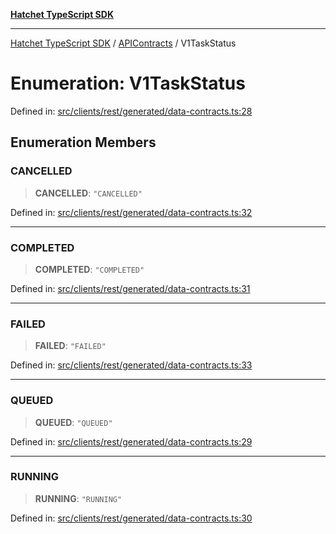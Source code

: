 [**Hatchet TypeScript SDK**](../../../../README.md)

***

[Hatchet TypeScript SDK](../../../../README.md) / [APIContracts](../README.md) / V1TaskStatus

# Enumeration: V1TaskStatus

Defined in: [src/clients/rest/generated/data-contracts.ts:28](https://github.com/hatchet-dev/hatchet/blob/0288a24f2e9f14787135b399bd47182f4d1260d9/sdks/typescript/src/clients/rest/generated/data-contracts.ts#L28)

## Enumeration Members

### CANCELLED

> **CANCELLED**: `"CANCELLED"`

Defined in: [src/clients/rest/generated/data-contracts.ts:32](https://github.com/hatchet-dev/hatchet/blob/0288a24f2e9f14787135b399bd47182f4d1260d9/sdks/typescript/src/clients/rest/generated/data-contracts.ts#L32)

***

### COMPLETED

> **COMPLETED**: `"COMPLETED"`

Defined in: [src/clients/rest/generated/data-contracts.ts:31](https://github.com/hatchet-dev/hatchet/blob/0288a24f2e9f14787135b399bd47182f4d1260d9/sdks/typescript/src/clients/rest/generated/data-contracts.ts#L31)

***

### FAILED

> **FAILED**: `"FAILED"`

Defined in: [src/clients/rest/generated/data-contracts.ts:33](https://github.com/hatchet-dev/hatchet/blob/0288a24f2e9f14787135b399bd47182f4d1260d9/sdks/typescript/src/clients/rest/generated/data-contracts.ts#L33)

***

### QUEUED

> **QUEUED**: `"QUEUED"`

Defined in: [src/clients/rest/generated/data-contracts.ts:29](https://github.com/hatchet-dev/hatchet/blob/0288a24f2e9f14787135b399bd47182f4d1260d9/sdks/typescript/src/clients/rest/generated/data-contracts.ts#L29)

***

### RUNNING

> **RUNNING**: `"RUNNING"`

Defined in: [src/clients/rest/generated/data-contracts.ts:30](https://github.com/hatchet-dev/hatchet/blob/0288a24f2e9f14787135b399bd47182f4d1260d9/sdks/typescript/src/clients/rest/generated/data-contracts.ts#L30)
